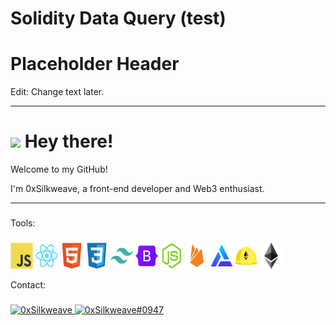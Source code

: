 # Solidity Data Query (test)

<!--<img src="./background.png" alt="Background image">-->

<h1>Placeholder Header</h1>

Edit: Change text later.

---

<h1><img src="https://emojis.slackmojis.com/emojis/images/1643514974/10003/catjam.gif?1643514974" width="30"/> Hey there!</h1>


<p>Welcome to my GitHub!</br>

I'm 0xSilkweave, a front-end developer and Web3 enthusiast. 

---

###

<p align="left">Tools:</p>

###

<div align="left">
<a href="https://developer.mozilla.org/en-US/docs/Web/JavaScript" target="_blank" rel="noreferrer"><img src="https://github.com/0xSilkweave/0xSilkweave/raw/main/logos/javascript-original.svg" width="36" height="42" alt="JavaScript" /></a>
<a href="https://reactjs.org/" target="_blank" rel="noreferrer"><img src="https://github.com/0xSilkweave/0xSilkweave/raw/main/logos/react-colored.svg" width="36" height="42" alt="React" /></a>
<a href="https://developer.mozilla.org/en-US/docs/Glossary/HTML5" target="_blank" rel="noreferrer"><img src="https://github.com/0xSilkweave/0xSilkweave/raw/main/logos/html5-original.svg" width="36" height="42" alt="HTML5" /></a>
<a href="https://www.w3.org/TR/CSS/#css" target="_blank" rel="noreferrer"><img src="https://github.com/0xSilkweave/0xSilkweave/raw/main/logos/css3-original.svg" width="36" height="42" alt="CSS3" /></a>
<a href="https://tailwindcss.com/" target="_blank" rel="noreferrer"><img src="https://github.com/0xSilkweave/0xSilkweave/raw/main/logos/tailwindcss-colored.svg" width="36" height="42" alt="TailwindCSS" /></a>
<a href="https://getbootstrap.com/" target="_blank" rel="noreferrer"><img src="https://github.com/0xSilkweave/0xSilkweave/raw/main/logos/bootstrap-original.svg" width="36" height="42" alt="Bootstrap" /></a>
<a href="https://nodejs.org/en/" target="_blank" rel="noreferrer"><img src="https://github.com/0xSilkweave/0xSilkweave/raw/main/logos/nodejs-colored.svg" width="36" height="42" alt="NodeJS" /></a>
<a href="https://firebase.google.com/" target="_blank" rel="noreferrer"><img src="https://github.com/0xSilkweave/0xSilkweave/raw/main/logos/firebase-colored.svg" width="36" height="42" alt="Firebase" /></a>
<a href="https://docs.alchemy.com/alchemy/documentation/alchemy-web3" target="_blank" rel="noreferrer"><img src="https://github.com/0xSilkweave/0xSilkweave/raw/main/logos/alchemy-colored.svg" width="36" height="42" alt="Alchemy" /></a>
<a href="https://hardhat.org/" target="_blank" rel="noreferrer"><img src="https://github.com/0xSilkweave/0xSilkweave/raw/main/logos/hardhat-colored.svg" width="36" height="42" alt="Hardhat" /></a>
<a href="https://ethereum.org/en/" target="_blank" rel="noreferrer"><img src="https://github.com/0xSilkweave/0xSilkweave/raw/main/logos/ethereum-colored.svg" width="36" height="42" alt="Ethereum" /></a>
</div>

<p align="left">Contact:</p>

###
<div align="left">
  <a href="https://twitter.com/0xSilkweave" target="_blank">
    <img src="https://img.shields.io/static/v1?message=Twitter&logo=twitter&label=&color=1DA1F2&logoColor=white&labelColor=&style=for-the-badge" height="35" alt="0xSilkweave"  />
  </a>
  <a href="https://discordapp.com/users/0xSilkweave#0947" target="_blank">
    <img src="https://img.shields.io/static/v1?message=Discord&logo=discord&label=&color=7289DA&logoColor=white&labelColor=&style=for-the-badge" height="35" alt="0xSilkweave#0947"  />
  </a>
</div>

###
